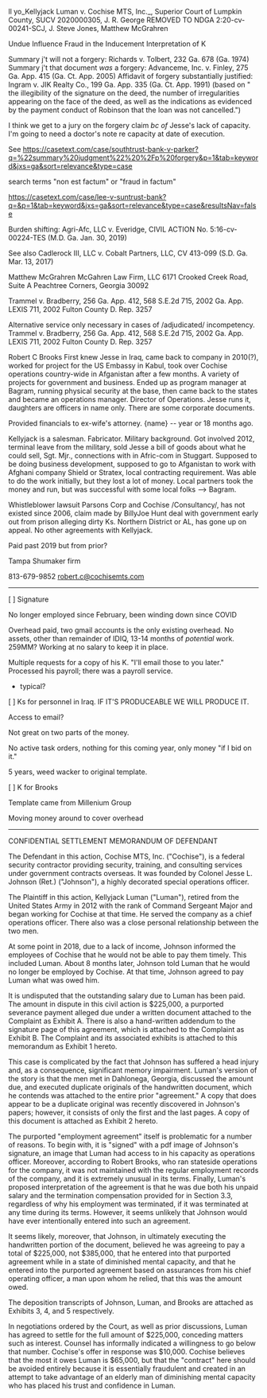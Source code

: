 ll yo_Kellyjack Luman v. Cochise MTS, Inc._, Superior Court of Lumpkin County, SUCV 2020000305, J. R. George REMOVED TO NDGA 2:20-cv-00241-SCJ, J. Steve Jones, Matthew McGrahren


Undue Influence
Fraud in the Inducement
Interpretation of K

Summary j't will  not a forgery: Richards v. Tolbert, 232 Ga. 678 (Ga. 1974)
Summary j't that document *was* a forgery: Advanceme, Inc. v. Finley, 275 Ga. App. 415 (Ga. Ct. App. 2005)
Affidavit of forgery substantially justified: Ingram v. JIK Realty Co., 199 Ga. App. 335 (Ga. Ct. App. 1991) (based on " the illegibility of the signature on the deed, the number of irregularities appearing on the face of the deed, as well as the indications as evidenced by the payment conduct of Robinson that the loan was not cancelled.")

I think we get to a jury on the forgery claim *bc of* Jesse's lack of capacity. I'm going to need a doctor's note re capacity at date of execution.

See https://casetext.com/case/southtrust-bank-v-parker?q=%22summary%20judgment%22%20%2Fp%20forgery&p=1&tab=keyword&jxs=ga&sort=relevance&type=case

search terms "non est factum" or "fraud in factum"

https://casetext.com/case/lee-v-suntrust-bank?q=&p=1&tab=keyword&jxs=ga&sort=relevance&type=case&resultsNav=false

Burden shifting: Agri-Afc, LLC v. Everidge, CIVIL ACTION No. 5:16-cv-00224-TES (M.D. Ga. Jan. 30, 2019)

See also Cadlerock III, LLC v. Cobalt Partners, LLC, CV 413-099 (S.D. Ga. Mar. 13, 2017)



Matthew McGrahren McGahren Law Firm, LLC 6171 Crooked Creek Road, Suite
A Peachtree Corners, Georgia 30092

Trammel v. Bradberry, 256 Ga. App. 412, 568 S.E.2d 715, 2002 Ga. App.
LEXIS 711, 2002 Fulton County D. Rep. 3257

Alternative service only necessary in cases of /adjudicated/
incompetency. Trammel v. Bradberry, 256 Ga. App. 412, 568 S.E.2d 715,
2002 Ga. App. LEXIS 711, 2002 Fulton County D. Rep. 3257

Robert C Brooks First knew Jesse in Iraq, came back to company in
2010(?), worked for project for the US Embassy in Kabul, took over
Cochise operations country-wide in Afganistan after a few months. A
variety of projects for government and business. Ended up as program
manager at Bagram, running physical security at the base, then came back
to the states and became an operations manager. Director of Operations.
Jesse runs it, daughters are officers in name only. There are some
corporate documents. 

Provided financials to ex-wife's attorney. {name} -- year or 18 months
ago. 

Kellyjack is a salesman. Fabricator. Military background. Got involved
2012, terminal leave from the military, sold Jesse a bill of goods about
what he could sell, Sgt. Mjr., connections with in Afric-com in
Stuggart. Supposed to be doing business development, supposed to go to
Afganistan to work with Afghani company Shield or Stratex, local
contracting requirement. Was able to do the work initially, but they
lost a lot of money. Local partners took the money and run, but was
successful with some local folks --> Bagram.


Whistleblower lawsuit Parsons Corp and Cochise /Consultancy/, has not
existed since 2006, claim made by BillyJoe Hunt deal with government
early out from prison alleging dirty Ks. Northern District or AL, has
gone up on appeal. No other agreements with Kellyjack.

Paid past 2019 but from prior?

Tampa Shumaker firm

813-679-9852 robert.c@cochisemts.com

---

[ ] Signature

No longer employed since February, been winding down since COVID

Overhead paid, two gmail accounts is the only existing overhead. No assets, other than remainder of IDIQ, 13-14 months of *potential* work. 259MM? Working at no salary to keep it in place.

Multiple requests for a copy of his K. "I'll email those to you later." Processed his payroll; there was a payroll service.

- typical?

[ ] Ks for personnel in Iraq. IF IT'S PRODUCEABLE WE WILL PRODUCE IT.

Access to email?

Not great on two parts of the money.

No active task orders, nothing for this coming year, only money "if I bid on it."

5 years, weed wacker to original template.

[ ] K for Brooks

Template came from Millenium Group

Moving money around to cover overhead


----

CONFIDENTIAL SETTLEMENT MEMORANDUM OF DEFENDANT

The Defendant in this action, Cochise MTS, Inc. ("Cochise"), is a federal security contractor providing security, training, and consulting services under government contracts overseas. It was founded by Colonel Jesse L. Johnson (Ret.) ("Johnson"), a highly decorated special operations officer.

The Plaintiff in this action, Kellyjack Luman ("Luman"), retired from the United States Army in 2012 with the rank of Command Sergeant Major and began working for Cochise at that time. He served the company as a chief operations officer. There also was a close personal relationship between the two men.

At some point in 2018, due to a lack of income, Johnson informed the employees of Cochise that he would not be able to pay them timely. This included Luman. About 8 months later, Johnson told Luman that he would no longer be employed by Cochise. At that time, Johnson agreed to pay Luman what was owed him.

It is undisputed that the outstanding salary due to Luman has been paid. The amount in dispute in this civil action is $225,000, a purported severance payment alleged due under a written document attached to the Complaint as Exhibit A. There is also a hand-written addendum to the signature page of this agreement, which is attached to the Complaint as Exhibit B. The Complaint and its associated exhibits is attached to this memorandum as Exhibit 1 hereto.

This case is complicated by the fact that Johnson has suffered a head injury and, as a consequence, significant memory impairment. Luman's version of the story is that the men met in Dahlonega, Georgia, discussed the amount due, and executed duplicate originals of the handwritten document, which he contends was attached to the entire prior "agreement." A copy that does appear to be a duplicate original was recently discovered in Johnson's papers; however, it consists of only the first and the last pages. A copy of this document is attached as Exhibit 2 hereto.

The purported "employment agreement" itself is problematic for a number of reasons. To begin with, it is "signed" with a pdf image of Johnson's signature, an image that Luman had access to in his capacity as operations officer. Moreover, according to Robert Brooks, who ran stateside operations for the company, it was not maintained with the regular employment records of the company, and it is extremely unusual in its terms. Finally, Luman's proposed interpretation of the agreement is that he was due both his unpaid salary and the termination compensation provided for in Section 3.3, regardless of why his employment was terminated, if it was terminated at any time during its terms. However, it seems unlikely that Johnson would have ever intentionally entered into such an agreement.

It seems likely, moreover, that Johnson, in ultimately executing the handwritten portion of the document, believed he was agreeing to pay a total of $225,000, not $385,000, that he entered into that purported agreement while in a state of diminished mental capacity, and that he entered into the purported agreement based on assurances from his chief operating officer, a man upon whom he relied, that this was the amount owed.

The deposition transcripts of Johnson, Luman, and Brooks are attached as Exhibits 3, 4, and 5 respectively.

In negotiations ordered by the Court, as well as prior discussions, Luman has agreed to settle for the full amount of $225,000, conceding matters such as interest. Counsel has informally indicated a willingness to go below that number. Cochise's offer in response was $10,000. Cochise believes that the most it owes Luman is $65,000, but that the "contract" here should be avoided entirely because it is essentially fraudulent and created in an attempt to take advantage of an elderly man of diminishing mental capacity who has placed his trust and confidence in Luman.






